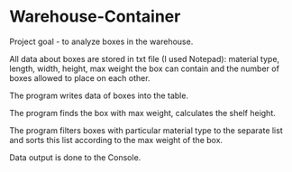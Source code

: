 # Warehouse-Container

Project goal - to analyze boxes in the warehouse. 

All data about boxes are stored in txt file (I used Notepad): material type, length, width, height, max weight the box can contain and the number of boxes allowed to place on each other. 

The program writes data of boxes into the table.

The program finds the box with max weight, calculates the shelf height.

The program filters boxes with particular material type to the separate list and sorts this list according to the max weight of the box.

Data output is done to the Console.
